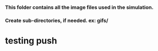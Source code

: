 ### This folder contains all the image files used in the simulation. 
### Create sub-directories, if needed. ex: gifs/

# testing push